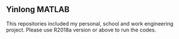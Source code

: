 ## Yinlong MATLAB
This repositories included my personal, school and work engineering project. Please use R2018a version or above to run the codes.
